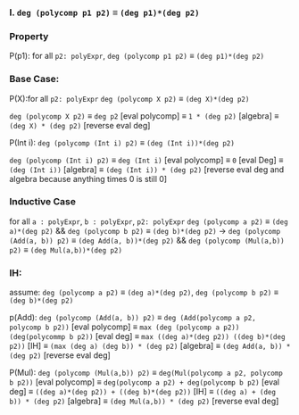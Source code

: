 ### I. ``deg (polycomp p1 p2)`` ≡ ``(deg p1)*(deg p2)``

### Property
P(p1): for all `p2: polyExpr`,
 `deg (polycomp p1 p2)` ≡ `(deg p1)*(deg p2)`

### Base Case:
P(X):for all `p2: polyExpr`
`deg (polycomp X p2)` ≡ `(deg X)*(deg p2)`

`deg (polycomp X p2)` ≡ `deg p2`                        [eval polycomp]
≡ `1 * (deg p2)`                                        [algebra]
≡ `(deg X) * (deg p2)`                                  [reverse eval deg]

P(Int i): `deg (polycomp (Int i) p2)` ≡ `(deg (Int i))*(deg p2)`

`deg (polycomp (Int i) p2)` ≡ `deg (Int i)`                     [eval polycomp]
≡ `0`                                                           [eval Deg]
≡ `(deg (Int i))`                                               [algebra]
≡ `(deg (Int i)) * (deg p2)`                                    [reverse eval deg and algebra because anything times 0 is still 0]
          

### Inductive Case
for all `a : polyExpr`, `b : polyExpr`, `p2: polyExpr`
`deg (polycomp a p2)` ≡  `(deg a)*(deg p2)`  && `deg (polycomp b p2)` ≡ `(deg b)*(deg p2)` ->  `deg (polycomp (Add(a, b)) p2)` ≡ `(deg Add(a, b))*(deg p2)`
&& `deg (polycomp (Mul(a,b)) p2)` ≡ `(deg Mul(a,b))*(deg p2)`

### IH:
assume: `deg (polycomp a p2)` ≡  `(deg a)*(deg p2)`, `deg (polycomp b p2)` ≡ `(deg b)*(deg p2)`

p(Add): `deg (polycomp (Add(a, b)) p2)` ≡ `deg (Add(polycomp a p2, polycomp b p2))`             [eval polycomp]
≡  `max (deg (polycomp a p2)) (deg(polycommp b p2))`                                            [eval deg]
≡ `max ((deg a)*(deg p2)) ((deg b)*(deg p2))`                                                   [IH]
≡ `(max (deg a) (deg b)) * (deg p2)`                                                            [algebra]
≡ `(deg Add(a, b)) * (deg p2)`                                                                  [reverse eval deg]

P(Mul): `deg (polycomp (Mul(a,b)) p2)` ≡ `deg(Mul(polycomp a p2, polycomp b p2))`                 [eval polycomp]
≡  `deg(polycomp a p2) + deg(polycomp b p2)`                                                      [eval deg]
≡  `((deg a)*(deg p2)) + ((deg b)*(deg p2))`                                                      [IH]
≡ `((deg a) + (deg b)) * (deg p2)`                                                                [algebra]
≡ `(deg Mul(a,b)) * (deg p2)`                                                                     [reverse eval deg]